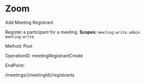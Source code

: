 #     Zoom


Add Meeting Registrant

Register a participant for a meeting.
**Scopes:** `meeting:write:admin` `meeting:write`

Method: Post

OperationID: meetingRegistrantCreate

EndPoint:

/meetings/{meetingId}/registrants
